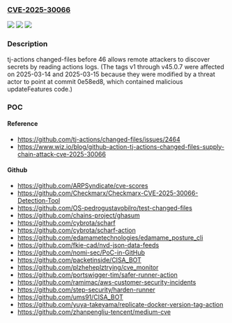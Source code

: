 ### [CVE-2025-30066](https://cve.mitre.org/cgi-bin/cvename.cgi?name=CVE-2025-30066)
![](https://img.shields.io/static/v1?label=Product&message=changed-files&color=blue)
![](https://img.shields.io/static/v1?label=Version&message=1%20&color=brightgreen)
![](https://img.shields.io/static/v1?label=Vulnerability&message=CWE-506%20Embedded%20Malicious%20Code&color=brightgreen)

### Description

tj-actions changed-files before 46 allows remote attackers to discover secrets by reading actions logs. (The tags v1 through v45.0.7 were affected on 2025-03-14 and 2025-03-15 because they were modified by a threat actor to point at commit 0e58ed8, which contained malicious updateFeatures code.)

### POC

#### Reference
- https://github.com/tj-actions/changed-files/issues/2464
- https://www.wiz.io/blog/github-action-tj-actions-changed-files-supply-chain-attack-cve-2025-30066

#### Github
- https://github.com/ARPSyndicate/cve-scores
- https://github.com/Checkmarx/Checkmarx-CVE-2025-30066-Detection-Tool
- https://github.com/OS-pedrogustavobilro/test-changed-files
- https://github.com/chains-project/ghasum
- https://github.com/cybrota/scharf
- https://github.com/cybrota/scharf-action
- https://github.com/edamametechnologies/edamame_posture_cli
- https://github.com/fkie-cad/nvd-json-data-feeds
- https://github.com/nomi-sec/PoC-in-GitHub
- https://github.com/packetinside/CISA_BOT
- https://github.com/plzheheplztrying/cve_monitor
- https://github.com/portswigger-tim/safer-runner-action
- https://github.com/ramimac/aws-customer-security-incidents
- https://github.com/step-security/harden-runner
- https://github.com/ums91/CISA_BOT
- https://github.com/yuya-takeyama/replicate-docker-version-tag-action
- https://github.com/zhanpengliu-tencent/medium-cve

